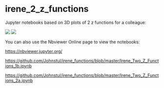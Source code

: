 # irene_2_z_functions
Jupyter notebooks based on 3D plots of 2 z functions for a colleague:

<img src="https://render.githubusercontent.com/render/math?math=z=\sqrt{x^2 - y^2}">

<img src="https://render.githubusercontent.com/render/math?math=z=\sqrt{y^2 - x^2}">

You can also use the Nbviewer Online page to view the notebooks:

https://nbviewer.jupyter.org/

https://github.com/Johnstul/irene_functions/blob/master/Irene_Two_Z_Functions_1b.ipynb

https://github.com/Johnstul/irene_functions/blob/master/Irene_Two_Z_Functions_2a.ipynb

